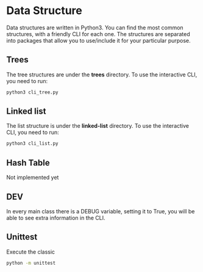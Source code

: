 # Data Structure

Data structures are written in Python3. You can find the most common structures, 
with a friendly CLI for each one. The structures are separated into 
packages that allow you to use/include it for your particular purpose.

## Trees

The tree structures are under the **trees** directory. To use the interactive
CLI, you need to run:

```python
python3 cli_tree.py
```

## Linked list

The list structure is under the **linked-list** directory. To use the interactive
CLI, you need to run:

```python
python3 cli_list.py
```

## Hash Table

Not implemented yet

## DEV

In every main class there is a DEBUG variable, setting it to True, you will be able to 
see extra information in the CLI.

## Unittest

Execute the classic

```sh
python -m unittest
```